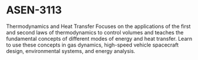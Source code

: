 # ASEN-3113
Thermodynamics and Heat Transfer
Focuses on the applications of the first and second laws of thermodynamics to control volumes and teaches the fundamental concepts of different modes of energy and heat transfer. Learn to use these concepts in gas dynamics, high-speed vehicle spacecraft design, environmental systems, and energy analysis.
